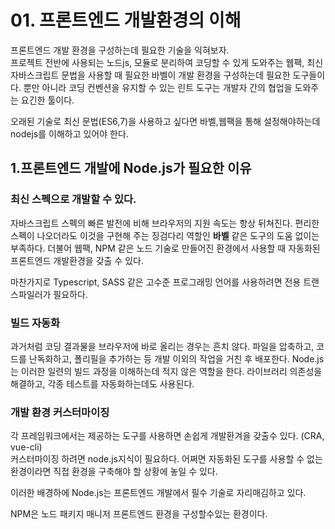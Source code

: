 # 01. 프론트엔드 개발환경의 이해

프론트엔드 개발 환경을 구성하는데 필요한 기술을 익혀보자.  
프로젝트 전반에 사용되는 노드js, 모듈로 분리하여 코딩할 수 있게 도와주는 웹팩, 최신 자바스크립트 문법을 사용할 때 필요한 바벨이 개발 환경을 구성하는데 필요한 도구들이다. 뿐만 아니라 코딩 컨벤션을 유지할 수 있는 린트 도구는 개발자 간의 협업을 도와주는 요긴한 툴이다.

오래된 기술로 최신 문법(ES6,7)을 사용하고 싶다면 바벨,웹팩을 통해 설정해야하는데 nodejs를 이해하고 있어야 한다.

## 1.프론트엔드 개발에 Node.js가 필요한 이유

### 최신 스펙으로 개발할 수 있다.

자바스크립트 스펙의 빠른 발전에 비해 브라우저의 지원 속도는 항상 뒤쳐진다. 편리한 스펙이 나오더라도 이것을 구현해 주는 징검다리 역할인 **바벨** 같은 도구의 도움 없이는 부족하다. 더불어 웹팩, NPM 같은 노드 기술로 만들어진 환경에서 사용할 때 자동화된 프론트엔드 개발환경을 갖출 수 있다.

마찬가지로 Typescript, SASS 같은 고수준 프로그래밍 언어를 사용하려면 전용 트랜스파일러가 필요하다.

### 빌드 자동화

과거처럼 코딩 결과물을 브라우저에 바로 올리는 경우는 흔치 않다.
파일을 압축하고, 코드를 난독화하고, 폴리필을 추가하는 등 개발 이외의 작업을 거친 후 배포한다.
Node.js는 이러한 일련의 빌드 과정을 이해하는데 적지 않은 역할을 한다. 라이브러리 의존성을 해결하고, 각종 테스트를 자동화하는데도 사용된다.

### 개발 환경 커스터마이징

각 프레임워크에서는 제공하는 도구를 사용하면 손쉽게 개발환겨을 갖출수 있다. (CRA, vue-cli)  
커스터마이징 하려면 node.js지식이 필요하다. 어쩌면 자동화된 도구를 사용할 수 없는 환경이라면 직접 환경을 구축해야 할 상황에 놓일 수 있다.

이러한 배경하에 Node.js는 프론트엔드 개발에서 필수 기술로 자리매김하고 있다.

NPM은 노드 패키지 매니저 프론트엔드 환경을 구성할수있는 환경이다.
